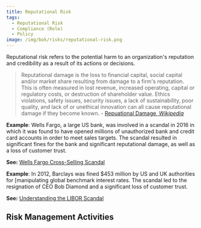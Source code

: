 ```yaml
---
title: Reputational Risk
tags:
  - Reputational Risk
  - Compliance (Role)
  - Policy
image: /img/bok/risks/reputational-risk.png
---
```


<BoxOut title="Reputational Risk" image="/img/bok/risks/reputational-risk.png">

Reputational risk refers to the potential harm to an organization's reputation and credibility as a result of its actions or decisions.

> Reputational damage is the loss to financial capital, social capital and/or market share resulting from damage to a firm's reputation. This is often measured in lost revenue, increased operating, capital or regulatory costs, or destruction of shareholder value.  Ethics violations, safety issues, security issues, a lack of sustainability, poor quality, and lack of or unethical innovation can all cause reputational damage if they become known. - [Repuational Damage, _Wikipedia_](https://en.wikipedia.org/wiki/Reputational_damage)

</BoxOut>

**Example**: Wells Fargo, a large US bank, was involved in a scandal in 2016 in which it was found to have opened millions of unauthorized bank and credit card accounts in order to meet sales targets. The scandal resulted in significant fines for the bank and significant reputational damage, as well as a loss of customer trust.

**See:** [Wells Fargo Cross-Selling Scandal](https://en.wikipedia.org/wiki/Wells_Fargo_cross-selling_scandal)

**Example**: In 2012, Barclays was fined $453 million by US and UK authorities for [manipulating global benchmark interest rates. The scandal led to the resignation of CEO Bob Diamond and a significant loss of customer trust.

**See:** [Understanding the LIBOR Scandal](https://www.cfr.org/backgrounder/understanding-libor-scandal)

## Risk Management Activities

<BokTagList tag="Reputational Risk" filter="Activities" />